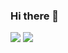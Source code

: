 ### Hi there 👋

![](https://github-readme-stats.vercel.app/api?username=yuzukiimai&count_private=true&show_icons=true&theme=dracula)
![](https://github-readme-stats.vercel.app/api/top-langs/?username=yuzukiimai&layout=compact&theme=dracula)

<!--
**yuzukiimai/yuzukiimai** is a ✨ _special_ ✨ repository because its `README.md` (this file) appears on your GitHub profile.

Here are some ideas to get you started:

- 🔭 I’m currently working on ...
- 🌱 I’m currently learning ...
- 👯 I’m looking to collaborate on ...
- 🤔 I’m looking for help with ...
- 💬 Ask me about ...
- 📫 How to reach me: ...
- 😄 Pronouns: ...
- ⚡ Fun fact: ...
-->
